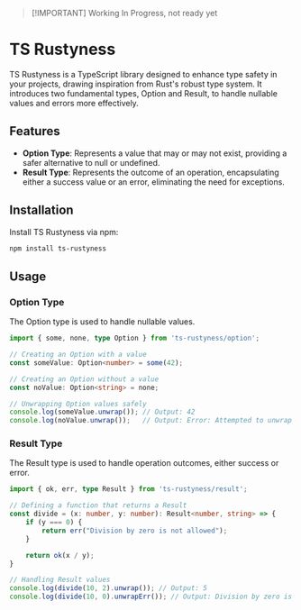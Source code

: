 > \[!IMPORTANT]
> Working In Progress, not ready yet

# TS Rustyness

TS Rustyness is a TypeScript library designed to enhance type safety in your projects, drawing inspiration from Rust's robust type system. It introduces two fundamental types, Option and Result, to handle nullable values and errors more effectively.

## Features

* **Option Type**: Represents a value that may or may not exist, providing a safer alternative to null or undefined.
* **Result Type**: Represents the outcome of an operation, encapsulating either a success value or an error, eliminating the need for exceptions.

## Installation

Install TS Rustyness via npm:

```bash
npm install ts-rustyness
```

## Usage

### Option Type

The Option type is used to handle nullable values.

```ts
import { some, none, type Option } from 'ts-rustyness/option';

// Creating an Option with a value
const someValue: Option<number> = some(42);

// Creating an Option without a value
const noValue: Option<string> = none;

// Unwrapping Option values safely
console.log(someValue.unwrap()); // Output: 42
console.log(noValue.unwrap());   // Output: Error: Attempted to unwrap None
```

### Result Type

The Result type is used to handle operation outcomes, either success or error.

```ts
import { ok, err, type Result } from 'ts-rustyness/result';

// Defining a function that returns a Result
const divide = (x: number, y: number): Result<number, string> => {
    if (y === 0) {
        return err("Division by zero is not allowed");
    }

    return ok(x / y);
}

// Handling Result values
console.log(divide(10, 2).unwrap()); // Output: 5
console.log(divide(10, 0).unwrapErr()); // Output: Division by zero is not allowed
```
